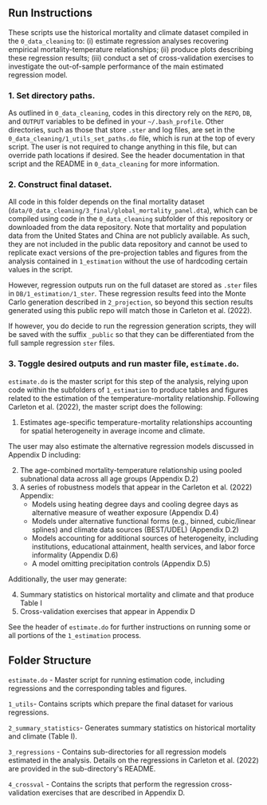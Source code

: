 ## Run Instructions

These scripts use the historical mortality and climate dataset compiled in the `0_data_cleaning` to: (i) estimate regression analyses recovering empirical mortality-temperature relationships; (ii) produce plots describing these regression results; (iii) conduct a set of cross-validation exercises to investigate the out-of-sample performance of the main estimated regression model. 

### 1. Set directory paths.
As outlined in `0_data_cleaning`, codes in this directory rely on the `REPO`, `DB`, and `OUTPUT` variables to be defined in your `~/.bash_profile`. Other directories, such as those that store `.ster` and log files, are set in the `0_data_cleaning/1_utils_set_paths.do` file, which is run at the top of every script. The user is not required to change anything in this file, but can override path locations if desired. See the header documentation in that script and the README in `0_data_cleaning` for more information.

### 2. Construct final dataset.
All code in this folder depends on the final mortality dataset (`data/0_data_cleaning/3_final/global_mortality_panel.dta`), which can be compiled using code in the `0_data_cleaning` subfolder of this repository or downloaded from the data repository. Note that mortality and population data from the United States and China are not publicly available. As such, they are not included in the public data repository and cannot be used to replicate exact versions of the pre-projection tables and figures from the analysis contained in `1_estimation` without the use of hardcoding certain values in the script. 

However, regression outputs run on the full dataset are stored as `.ster` files in `DB/1_estimation/1_ster`. These regression results feed into the Monte Carlo generation described in `2_projection`, so beyond this section results generated using this public repo will match those in Carleton et al. (2022).

If however, you do decide to run the regression generation scripts, they will be saved with the suffix `_public` so that they can be differentiated from the full sample regression `ster` files. 

### 3. Toggle desired outputs and run master file, `estimate.do`.
`estimate.do` is the master script for this step of the analysis, relying upon code within the subfolders of `1_estimation` to produce tables and figures related to the estimation of the temperature-mortality relationship. Following Carleton et al. (2022), the master script does the following:

1. Estimates age-specific temperature-mortality relationships accounting for spatial heterogeneity in average income and climate.

The user may also estimate the alternative regression models discussed in Appendix D including:

2. The age-combined mortality-temperature relationship using pooled subnational data across all age groups (Appendix D.2)
3. A series of robustness models that appear in the Carleton et al. (2022) Appendix:
    * Models using heating degree days and cooling degree days as alternative measure of weather exposure (Appendix D.4)
    * Models under alternative functional forms (e.g., binned, cubic/linear splines) and climate data sources (BEST/UDEL) (Appendix D.2)
    * Models accounting for additional sources of heterogeneity, including institutions, educational attainment, health services, and labor force informality (Appendix D.6)
    * A model omitting precipitation controls (Appendix D.5)

Additionally, the user may generate:

4. Summary statistics on historical mortality and climate and that produce Table I 
5. Cross-validation exercises that appear in Appendix D 

See the header of `estimate.do` for further instructions on running some or all portions of the `1_estimation` process.

## Folder Structure

`estimate.do` - Master script for running estimation code, including regressions and the corresponding tables and figures.

`1_utils`- Contains scripts which prepare the final dataset for various regressions.

`2_summary_statistics`- Generates summary statistics on historical mortality and climate (Table I). 

`3_regressions` - Contains sub-directories for all regression models estimated in the analysis. Details on the regressions in Carleton et al. (2022) are provided in the sub-directory's README.

`4_crossval` - Contains the scripts that perform the regression cross-validation exercises that are described in Appendix D. 
